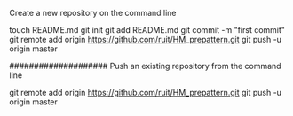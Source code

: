 Create a new repository on the command line

touch README.md
git init
git add README.md
git commit -m "first commit"
git remote add origin https://github.com/ruit/HM_prepattern.git
git push -u origin master


####################
Push an existing repository from the command line

git remote add origin https://github.com/ruit/HM_prepattern.git
git push -u origin master

